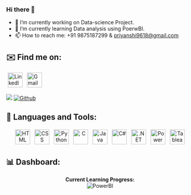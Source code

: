 ### Hi there 👋

- 🔭 I’m currently working on Data-science Project.
- 🌱 I’m currently learning Data analysis using PoerwBI.
- 📫 How to reach me: +91 9875187299 & priyanshi9618@gmail.com

## ✉️ Find me on:

<p align="center">

 <a href="https:/www.linkedin.com/in/priyanshi-patel-a78472254" target="_blank" rel="noopener noreferrer"> <img src="https://cdn.jsdelivr.net/npm/simple-icons@v3/icons/linkedin.svg" alt="LinkedIn" height="40" style="vertical-align:top; margin:4px"></a>
 <a href="mailto:priyanshi9618@gmail.com"> <img src="https://cdn.jsdelivr.net/npm/simple-icons@v3/icons/gmail.svg" alt="Gmail" height="40" style="vertical-align:top; margin:4px"></a>
</p>

![](https://visitor-badge.laobi.icu/badge?page_id=kp2354.priyanshi2410)
[![Github](https://img.shields.io/github/followers/priyanshi2410?label=Follow&style=social)](https://github.com/priyanshi2410)
<br />

## 🧰 Languages and Tools:

<p align="center">
    <img src="https://www.vectorlogo.zone/logos/w3_html5/w3_html5-icon.svg" alt="HTML" height="40" style="vertical-align:top; margin:4px">
    <img src="https://www.vectorlogo.zone/logos/netlifyapp_watercss/netlifyapp_watercss-icon.svg" alt="CSS" height="40" style="vertical-align:top; margin:4px">
    <img src="https://www.vectorlogo.zone/logos/python/python-icon.svg" alt="Python" height="40" style="vertical-align:top; margin:4px">
    <img src="https://upload.wikimedia.org/wikipedia/commons/3/35/The_C_Programming_Language_logo.svg" alt="C" height="40" style="vertical-align:top; margin:4px">
    <img src="https://www.vectorlogo.zone/logos/java/java-icon.svg" alt="Java" height="40" style="vertical-align:top; margin:4px">
    <img src="https://seeklogo.com/images/C/c-sharp-c-logo-02F17714BA-seeklogo.com.png" alt="C#" height="40" style="vertical-align:top; margin:4px">
    <img src="https://www.vectorlogo.zone/logos/dotnet/dotnet-icon.svg" alt=".NET" height="40" style="vertical-align:top; margin:4px">
    <img src="https://www.vectorlogo.zone/logos/microsoft_powerbi/microsoft_powerbi-icon.svg" alt="Power BI" height="40" style="vertical-align:top; margin:4px">
    <img src="https://www.vectorlogo.zone/logos/tableau/tableau-icon.svg" alt="Tableau" height="40" style="vertical-align:top; margin:4px">

   
    
</p>



## 📊 Dashboard:


<p align="center">
  <b>Current Learning Progress:</b><br/>
  <img src="https://progress-bar.dev/40/?title=Power%20BI" alt="PowerBI"/>
  </p>


